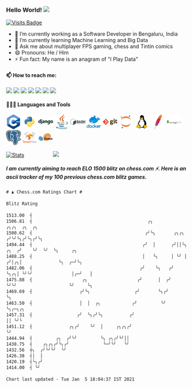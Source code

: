   ### Hello World!  <img src="https://github.com/sciencepal/sciencepal/blob/master/assets/Hi.gif" width="29px">
  [![Visits Badge](https://badges.pufler.dev/visits/sciencepal/sciencepal)](https://badges.pufler.dev/visits/sciencepal/sciencepal)
  
  - 🔭 I’m currently working as a Software Developer in Bengaluru, India
  - 🌱 I’m currently learning Machine Learning and Big Data
  - 💬 Ask me about multiplayer FPS gaming, chess and Tintin comics
  - 😄 Pronouns: He / Him
  - ⚡ Fun fact: My name is an anagram of "I Play Data"
  
  #### 📫 How to reach me:   
  [<img src="https://upload.wikimedia.org/wikipedia/commons/8/83/Steam_icon_logo.svg" width="3.5%"/>](https://steamcommunity.com/id/mongocds/)
  [<img src="https://github.com/sciencepal/sciencepal/blob/master/assets/discord-round.svg" width="3.5%"/>](https://discord.gg/MnUUbHe)
  [<img src="https://img.icons8.com/color/48/000000/twitter.png" width="3.5%"/>](https://twitter.com/sciencepal)
  [<img src="https://img.icons8.com/color/48/000000/linkedin.png" width="3.5%"/>](https://www.linkedin.com/in/adityapal1/)
  [<img src="https://img.icons8.com/fluent/48/000000/facebook-new.png" width="3.5%"/>](https://www.facebook.com/sciencepal/)
  [<img src="https://img.icons8.com/fluent/48/000000/instagram-new.png" width="3.5%"/>](https://www.instagram.com/aditya_sciencepal/)
  <a href="mailto:aditya.pal.science@gmail.com"> <img src="https://img.icons8.com/fluent/48/000000/gmail.png" width="3.5%"/> </a>
  
  #### 👨🏻‍💻 Languages and Tools <br />
  <code><img height="40" src="https://raw.githubusercontent.com/github/explore/80688e429a7d4ef2fca1e82350fe8e3517d3494d/topics/cpp/cpp.png"></code>
  <code><img height="40" src="https://raw.githubusercontent.com/github/explore/80688e429a7d4ef2fca1e82350fe8e3517d3494d/topics/python/python.png"></code>
  <code><img height="40" src="https://raw.githubusercontent.com/github/explore/80688e429a7d4ef2fca1e82350fe8e3517d3494d/topics/django/django.png"></code>
  <code><img height="40" src="https://raw.githubusercontent.com/github/explore/80688e429a7d4ef2fca1e82350fe8e3517d3494d/topics/java/java.png"></code>
  <code><img height="40" src="https://raw.githubusercontent.com/github/explore/80688e429a7d4ef2fca1e82350fe8e3517d3494d/topics/bash/bash.png"></code>
  <code><img height="40" src="https://raw.githubusercontent.com/github/explore/80688e429a7d4ef2fca1e82350fe8e3517d3494d/topics/docker/docker.png"></code>
  <code><img height="40" src="https://raw.githubusercontent.com/github/explore/80688e429a7d4ef2fca1e82350fe8e3517d3494d/topics/git/git.png"></code>
  <code><img height="40" src="https://raw.githubusercontent.com/github/explore/80688e429a7d4ef2fca1e82350fe8e3517d3494d/topics/jupyter-notebook/jupyter-notebook.png"></code>
  <code><img height="40" src="https://raw.githubusercontent.com/github/explore/80688e429a7d4ef2fca1e82350fe8e3517d3494d/topics/linux/linux.png"></code>
  <code><img height="40" src="https://raw.githubusercontent.com/github/explore/80688e429a7d4ef2fca1e82350fe8e3517d3494d/topics/maven/maven.png"></code>
  <code><img height="40" src="https://raw.githubusercontent.com/github/explore/80688e429a7d4ef2fca1e82350fe8e3517d3494d/topics/mongodb/mongodb.png"></code>
  <code><img height="40" src="https://raw.githubusercontent.com/github/explore/80688e429a7d4ef2fca1e82350fe8e3517d3494d/topics/postgresql/postgresql.png"></code>
  <code><img height="40" src="https://raw.githubusercontent.com/github/explore/80688e429a7d4ef2fca1e82350fe8e3517d3494d/topics/tensorflow/tensorflow.png"></code>
  <code><img height="40" src="https://raw.githubusercontent.com/github/explore/80688e429a7d4ef2fca1e82350fe8e3517d3494d/topics/scikit-learn/scikit-learn.png"></code>
  
  [![Stats](https://github-readme-stats.vercel.app/api?username=sciencepal&show_icons=true&theme=radical)](https://github-readme-stats.vercel.app/api?username=sciencepal&show_icons=true&theme=radical)&nbsp; &nbsp; &nbsp; &nbsp; &nbsp; &nbsp; &nbsp; &nbsp; &nbsp; &nbsp; <img src="https://github.com/sciencepal/sciencepal/blob/master/assets/saved.gif" width="195">
  
  ##### I am currently aiming to reach ELO 1500 blitz on chess.com ⚡. Here is an ascii tracker of my 100 previous chess.com blitz games.

  ```
  # ♟︎ Chess.com Ratings Chart #
  
  Blitz Rating

 1513.00  ┤
 1506.81  ┤                                            ╭╮                       ╭╮╭╮  ╭╮  ╭╮
 1500.62  ┤                                           ╭╯╰╮       ╭╮╭╮          ╭╯╰╯╰╮╭╯╰╮╭╯╰╮
 1494.44  ┤                                          ╭╯  │      ╭╯││╰╮    ╭╮  ╭╯    ╰╯  ╰╯  ╰╮     ╭╮
 1488.25  ┤                                          │   ╰╮     │ ╰╯ │   ╭╯│╭╮│              ╰╮  ╭─╯╰╮
 1482.06  ┤                                         ╭╯    ╰╮   ╭╯    ╰╮╭╮│ ╰╯╰╯               │╭─╯   │
 1475.88  ┤                   ╭╮                   ╭╯      │  ╭╯      ╰╯╰╯                    ╰╯     ╰╮
 1469.69  ┤                  ╭╯╰╮                 ╭╯       ╰╮╭╯                                       ╰╮
 1463.50  ┤                  │  │  ╭╮            ╭╯         ╰╯                                         ╰╮╭─╮╭╮
 1457.31  ┤                 ╭╯  ╰╮╭╯╰╮          ╭╯                                                      ││ ╰╯╰
 1451.12  ┤              ╭╮╭╯    ╰╯  │     ╭╮╭╮╭╯                                                       ╰╯
 1444.94  ┤         ╭╮  ╭╯╰╯         ╰╮ ╭╮╭╯╰╯││
 1438.75  ┤    ╭╮╭╮╭╯╰╮╭╯             ╰─╯╰╯   ╰╯
 1432.56  ┼╮  ╭╯╰╯╰╯  ╰╯
 1426.38  ┤│  │
 1420.19  ┤╰╮╭╯
 1414.00  ┤ ╰╯

Chart last updated - Tue Jan  5 18:04:37 IST 2021  
  ```
  
